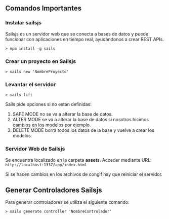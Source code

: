## Comandos Importantes

### Instalar sailsjs

Sailsjs es un servidor web que se conecta a bases de datos y puede funcionar con aplicaciones en tiempo real, ayudándonos a crear REST APIs.

```
> npm install -g sails
```

### Crear un proyecto en Sailsjs

```
> sails new 'NombreProyecto'
```

### Levantar el servidor

```
> sails lift
```

Sails pide opciones si no están definidas:

1. SAFE MODE no se va a alterar la base de datos.
2. ALTER MODE se va a alterar la base de datos si nosotros hicimos cambios en los modelos por ejemplo.
3. DELETE MODE borra todos los datos de la base y vuelve a crear los modelos.

### Servidor Web de Sailsjs

Se encuentra localizado en la carpeta **assets**.
Acceder mediante URL: `http://localhost:1337/app/index.html`

Si se hacen cambios en los archivos de congif hay que reiniciar el servidor.

## Generar Controladores Sailsjs

Para generar controladores se utiliza el siguiente comando:

```
> sails generate controller 'NombreControlador'
```